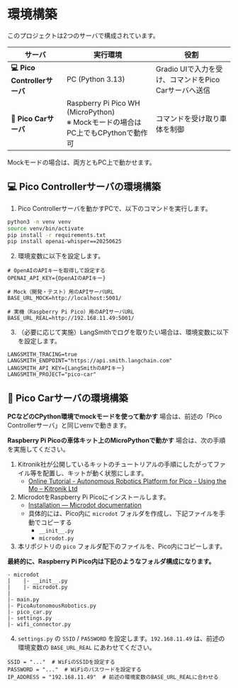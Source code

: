 # 環境構築

このプロジェクトは2つのサーバで構成されています。

| サーバ | 実行環境 | 役割 |
|----------------|----------|------|
| **💻 Pico Controllerサーバ** | PC (Python 3.13) | Gradio UIで入力を受け、コマンドをPico Carサーバへ送信 |
| **🚜 Pico Carサーバ** | Raspberry Pi Pico WH (MicroPython) <br> ※ Mockモードの場合はPC上でもCPythonで動作可 | コマンドを受け取り車体を制御 |

Mockモードの場合は、両方ともPC上で動かせます。

## 💻 Pico Controllerサーバの環境構築
1. Pico Controllerサーバを動かすPCで、以下のコマンドを実行します。

```bash
python3 -m venv venv
source venv/bin/activate
pip install -r requirements.txt
pip install openai-whisper==20250625
```

2. 環境変数に以下を設定します。
```
# OpenAIのAPIキーを取得して設定する
OPENAI_API_KEY={OpenAIのAPIキー}

# Mock（開発・テスト）用のAPIサーバURL
BASE_URL_MOCK=http://localhost:5001/

# 実機（Raspberry Pi Pico）用のAPIサーバURL
BASE_URL_REAL=http://192.168.11.49:5001/
```

3. （必要に応じて実施）LangSmithでログを取りたい場合は、環境変数に以下を設定します。
```
LANGSMITH_TRACING=true
LANGSMITH_ENDPOINT="https://api.smith.langchain.com"
LANGSMITH_API_KEY={LangSmithのAPIキー}
LANGSMITH_PROJECT="pico-car"
```

## 🚜 Pico Carサーバの環境構築
**PCなどのCPython環境でmockモードを使って動かす** 場合は、前述の「Pico Controllerサーバ」と同じvenvで動きます。

**Raspberry Pi Picoの車体キット上のMicroPythonで動かす** 場合は、次の手順を実施してください。

1. Kitronik社が公開しているキットのチュートリアルの手順にしたがってファイル等を配置し、キットが動く状態にします。
    - [Online Tutorial \- Autonomous Robotics Platform for Pico \- Using the Mo – Kitronik Ltd](https://kitronik.co.uk/blogs/resources/online-tutorial-autonomous-robotics-platform-for-pico-motors)
2. MicrodotをRaspberry Pi Picoにインストールします。
    - [Installation — Microdot documentation](https://microdot.readthedocs.io/en/latest/intro.html#micropython-installation)
    - 具体的には、Pico内に `microdot` フォルダを作成し、下記ファイルを手動でコピーする
        - `__init__.py`
        - `microdot.py`
3. 本リポジトリの `pico` フォルダ配下のファイルを、Pico内にコピーします。

**最終的に、Raspberry Pi Pico内は下記のようなフォルダ構成になります。**

```
- microdot
|    |- __init__.py
|    |- microdot.py
|
|- main.py
|- PicoAutonomousRobotics.py
|- pico_car.py
|- settings.py
|- wifi_connector.py
```

4. `settings.py` の `SSID` / `PASSWORD` を設定します。`192.168.11.49` は、前述の環境変数の `BASE_URL_REAL` にあわせてください。

```
SSID = "..."  # WiFiのSSIDを設定する
PASSWORD = "..."  # WiFiのパスワードを設定する
IP_ADDRESS = "192.168.11.49"  # 前述の環境変数のBASE_URL_REALに合わせる
```
